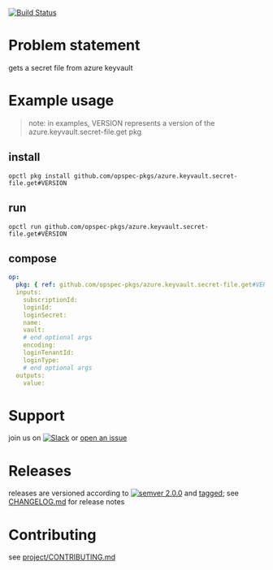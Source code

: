 [![Build Status](https://travis-ci.org/opspec-pkgs/azure.keyvault.secret-file.get.svg?branch=master)](https://travis-ci.org/opspec-pkgs/azure.keyvault.secret-file.get)

# Problem statement
gets a secret file from azure keyvault

# Example usage

> note: in examples, VERSION represents a version of the azure.keyvault.secret-file.get pkg

## install

```shell
opctl pkg install github.com/opspec-pkgs/azure.keyvault.secret-file.get#VERSION
```

## run

```
opctl run github.com/opspec-pkgs/azure.keyvault.secret-file.get#VERSION
```

## compose

```yaml
op:
  pkg: { ref: github.com/opspec-pkgs/azure.keyvault.secret-file.get#VERSION }
  inputs:
    subscriptionId:
    loginId:
    loginSecret:
    name:
    vault:
    # end optional args
    encoding:
    loginTenantId:
    loginType:
    # end optional args
  outputs:
    value:
```

# Support

join us on [![Slack](https://opspec-slackin.herokuapp.com/badge.svg)](https://opspec-slackin.herokuapp.com/)
or [open an issue](https://github.com/opspec-pkgs/azure.keyvault.secret-file.get/issues)

# Releases

releases are versioned according to
[![semver 2.0.0](https://img.shields.io/badge/semver-2.0.0-brightgreen.svg)](http://semver.org/spec/v2.0.0.html)
and [tagged](https://git-scm.com/book/en/v2/Git-Basics-Tagging); see
[CHANGELOG.md](CHANGELOG.md) for release notes

# Contributing

see [project/CONTRIBUTING.md](https://github.com/opspec-pkgs/project/blob/master/CONTRIBUTING.md)
